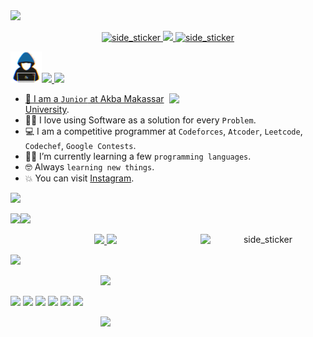 <a href="https://github.com/RECTY45">
 <img src="https://user-images.githubusercontent.com/73097560/115834477-dbab4500-a447-11eb-908a-139a6edaec5c.gif"/>
<p align="center">
<img width=200px height=200px alt="side_sticker" src="https://media.giphy.com/media/TEnXkcsHrP4YedChhA/giphy.gif" />
<img src="https://readme-typing-svg.demolab.com?font=Press+Start+2P&size=30&pause=1000&vCenter=true&width=435&lines= *RECTY (フェリー)*">	
<img width=200px height=200px alt="side_sticker" src="https://media.giphy.com/media/TEnXkcsHrP4YedChhA/giphy.gif" />
</a>
</p>
<a href="https://github.com/RECTY45">
<img src = "https://github.com/0xAbdulKhalid/0xAbdulKhalid/raw/main/assets/mdImages/about_me.gif" width = 50px><img src = "https://github.com/7oSkaaa/7oSkaaa/blob/main/Images/about_me.gif?raw=true" width = 50px> <img src="https://readme-typing-svg.demolab.com?font=Tilt+Prism&size=30&pause=1000000&color=38C2FF&vCenter=true&multiline=true&repeat=false&width=435&lines=ABOUT+ME++%3A">

<picture> <img align="right" src="https://github.com/7oSkaaa/7oSkaaa/blob/main/Images/Right_Side.gif?raw=true" width = 250px></picture>

- :school: I am a `Junior` at [Akba Makassar University](http://www.unitama.ac.id/).
- :technologist: I love using Software as a solution for every `Problem`.
- :computer: I am a competitive programmer at `Codeforces`, `Atcoder`, `Leetcode`, `Codechef`, `Google Contests`.
- :student: I’m currently learning a few `programming languages`.
- :nerd_face: Always `learning new things`.
- :boom: You can visit [Instagram](https://www.instagram.com/recty.exploit/).
 <img src="https://user-images.githubusercontent.com/73097560/115834477-dbab4500-a447-11eb-908a-139a6edaec5c.gif"/>
</a>

<img src = "https://github.com/7oSkaaa/7oSkaaa/blob/main/Images/Statistics.gif?raw=true" width = 50px><img src="https://readme-typing-svg.demolab.com?font=Tilt+Prism&size=30&pause=1000000&color=38C2FF&vCenter=true&multiline=true&repeat=false&width=435&lines=Github+Status+%3A"/>
<p align="center">
 <a href="https://github.com/RECTY45">
  <img height="180em" src="https://github-readme-stats.vercel.app/api?username=recty45&theme=algolia&hide_border=false&include_all_commits=true&count_private=true"/>
  <img align="right" width=200px height=200px alt="side_sticker" src="https://media.giphy.com/media/TEnXkcsHrP4YedChhA/giphy.gif" />
  <img height="180em" src="https://github-readme-stats.vercel.app/api/top-langs/?username=recty45&theme=algolia&hide_border=false&include_all_commits=false&count_private=false&layout=compact"/>  
</a>
 </p>
 <a href="https://github.com/RECTY45">
<img src="https://readme-typing-svg.demolab.com?font=Tilt+Prism&size=30&pause=10000&multiline=true&width=435&lines=🏆 Github Profile Trophy :">
<p align="center">
 <img src="https://github-profile-trophy.vercel.app/?username=RECTY45&theme=radical&no-frame=false&no-bg=true&margin-w=4"/>
</p>
</a>

<img src="https://readme-typing-svg.demolab.com?font=Tilt+Prism&pause=10000&multiline=true&width=435&lines=%F0%9F%8C%90+Socials+%3A"> 
<a href="https://facebook.com/ꧾꧾ"><img src="https://img.shields.io/badge/Facebook-%231877F2.svg?logo=Facebook&logoColor=white"></a> 
<a href="https://instagram.com/recty.exploit"> <img src="https://img.shields.io/badge/Instagram-%23E4405F.svg?logo=Instagram&logoColor=white"></a>
<a href="https://twitter.com/rectyexploit"><img src="https://img.shields.io/badge/Twitter-%231DA1F2.svg?logo=Twitter&logoColor=white"></a>
<img src="https://user-images.githubusercontent.com/73097560/115834477-dbab4500-a447-11eb-908a-139a6edaec5c.gif"/>
<a href="https://github.com/RECTY45">
<img src="https://readme-typing-svg.demolab.com?font=Tilt+Prism&size=30&pause=10000&multiline=true&width=435&lines=Random Dev Quote :">
<p align="center">
<img src="https://quotes-github-readme.vercel.app/api?type=horizontal&theme=radical"/>
</p>
</a>
